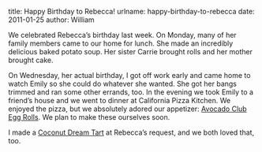 title: Happy Birthday to Rebecca!
urlname: happy-birthday-to-rebecca
date: 2011-01-25
author: William

We celebrated Rebecca&#x02bc;s birthday last week. On Monday, many of her family
members came to our home for lunch. She made an incredibly delicious baked
potato soup. Her sister Carrie brought rolls and her mother brought cake.

On Wednesday, her actual birthday, I got off work early and came home to watch
Emily so she could do whatever she wanted. She got her bangs trimmed and ran
some other errands, too. In the evening we took Emily to a friend&#x02bc;s house
and we went to dinner at California Pizza Kitchen. We enjoyed the pizza, but we
absolutely adored our appetizer: [Avocado Club Egg Rolls][a]. We plan to make
these ourselves soon.

I made a [Coconut Dream Tart][b] at Rebecca&#x02bc;s request, and we both loved
that, too.

[a]: https://www.stltoday.com/lifestyles/food-and-cooking/recipes/article_c9d41c78-51da-5696-aeb0-1a70d258e2d6.html
[b]: https://www.onceuponachef.com/recipes/coconut-cream-pie.html

